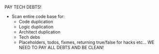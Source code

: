 PAY TECH DEBTS!
- Scan entire code base for:
    - Code duplication
    - Logic duplication
    - Architect duplication
    - Tech debs
    - Placeholders, todos, fixmes, returning true/false for hacks etc...
WE NEED TO PAY ALL DEBTS AND BE CLEAN!